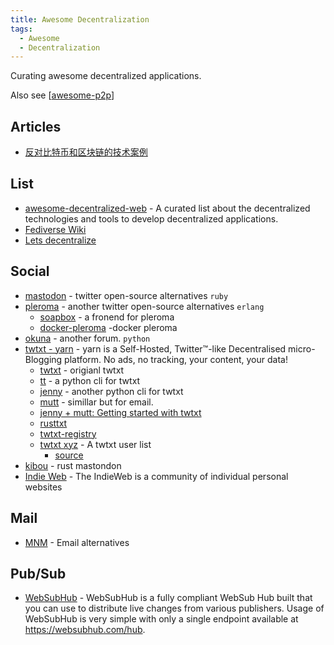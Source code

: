 ```yaml
---
title: Awesome Decentralization
tags:
  - Awesome
  - Decentralization
---
```


Curating awesome decentralized applications.

Also see [[awesome-p2p]]

## Articles

- [反对比特币和区块链的技术案例](https://lukeplant.me.uk/blog/posts/the-technological-case-against-bitcoin-and-blockchain/)

## List

- [awesome-decentralized-web](https://github.com/gdamdam/awesome-decentralized-web) - A curated list about the decentralized technologies and tools to develop decentralized applications.
- [Fediverse Wiki](https://en.wikipedia.org/wiki/Fediverse)
- [Lets decentralize](https://letsdecentralize.org/)

## Social

- [mastodon](https://github.com/mastodon/mastodon) - twitter open-source alternatives `ruby`
- [pleroma](https://git.pleroma.social/pleroma/pleroma/) - another twitter open-source alternatives `erlang`
  - [soapbox](https://gitlab.com/soapbox-pub/soapbox-fe) - a fronend for pleroma
  - [docker-pleroma](https://github.com/angristan/docker-pleroma) -docker pleroma
- [okuna](https://github.com/OkunaOrg/okuna-api) - another forum. `python`
- [twtxt - yarn](https://git.mills.io/yarnsocial/yarn) - yarn is a Self-Hosted, Twitter™-like Decentralised micro-Blogging platform. No ads, no tracking, your content, your data!
  - [twtxt](https://github.com/buckket/twtxt) - origianl twtxt
  - [tt](https://git.isobeef.org/lyse/tt/) - a python cli for twtxt
  - [jenny](https://www.uninformativ.de/git/jenny/file/README.html) - another python cli for twtxt
  - [mutt](https://gitlab.com/muttmua/mutt) - simillar but for email.
  - [jenny + mutt: Getting started with twtxt](https://www.uninformativ.de/blog/postings/2021-09-19/0/POSTING-en.html)
  - [rusttxt](https://github.com/rustwtxt/rustwtxt)
  - [twtxt-registry](https://github.com/DracoBlue/twtxt-registry)
  - [twtxt xyz](http://twtxt.xyz/) - A twtxt user list
    - [source](https://github.com/reednj/twtxt-directory)
- [kibou](https://github.com/Toromino/kibou) - rust mastondon
- [Indie Web](https://indieweb.org/) - The IndieWeb is a community of individual personal websites

## Mail

- [MNM](https://mnmnotmail.org/) - Email alternatives

## Pub/Sub

- [WebSubHub](https://github.com/clone1018/WebSubHub) - WebSubHub is a fully compliant WebSub Hub built that you can use to distribute live changes from various publishers. Usage of WebSubHub is very simple with only a single endpoint available at https://websubhub.com/hub.

[//begin]: # "Autogenerated link references for markdown compatibility"
[awesome-p2p]: awesome-p2p.md "Awesome P2P"
[//end]: # "Autogenerated link references"

